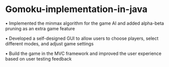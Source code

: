 # Gomoku-implementation-in-java
•	Implemented the minmax algorithm for the game AI and added alpha-beta pruning as an extra game feature

•	Developed a self-designed GUI to allow users to choose players, select different modes, and adjust game settings

•	Build the game in the MVC framework and improved the user experience based on user testing feedback
